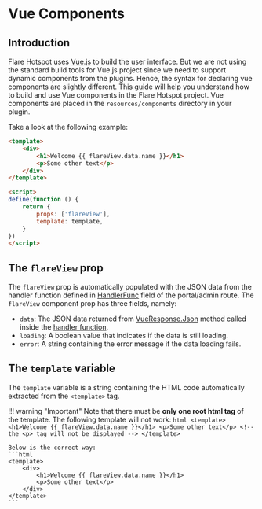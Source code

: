# Vue Components

## Introduction

Flare Hotspot uses [Vue.js](https://v2.vuejs.org) to build the user interface. But we are not using the standard build tools for Vue.js project since we need to support dynamic components from the plugins. Hence, the syntax for declaring vue components are slightly different. This guide will help you understand how to build and use Vue components in the Flare Hotspot project. Vue components are placed in the `resources/components` directory in your plugin.

Take a look at the following example:

```html title="resources/components/portal/Welcome.vue"
<template>
    <div>
        <h1>Welcome {{ flareView.data.name }}</h1>
        <p>Some other text</p>
    </div>
</template>

<script>
define(function () {
    return {
        props: ['flareView'],
        template: template,
    }
})
</script>
```

## The `flareView` prop

The `flareView` prop is automatically populated with the JSON data from the handler function defined in [HandlerFunc](#handlerfunc) field of the portal/admin route. The `flareView` component prop has three fields, namely:

- `data`: The JSON data returned from [VueResponse.Json](../api/vue-response.md#json) method called inside the [handler function](./basic-routing.md#handlerfunc).
- `loading`: A boolean value that indicates if the data is still loading.
- `error`: A string containing the error message if the data loading fails.

## The `template` variable

The `template` variable is a string containing the HTML code automatically extracted from the `<template>` tag.

!!! warning "Important"
    Note that there must be **only one root html tag** of the template. The following template will not work:
    ```html
    <template>
        <h1>Welcome {{ flareView.data.name }}</h1>
        <p>Some other text</p> <!-- the <p> tag will not be displayed -->
    </template>
    ```

    Below is the correct way:
    ```html
    <template>
        <div>
            <h1>Welcome {{ flareView.data.name }}</h1>
            <p>Some other text</p>
        </div>
    </template>
    ```

